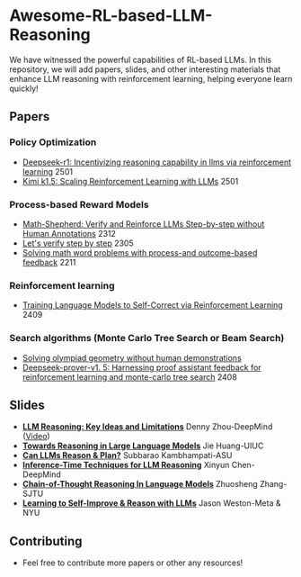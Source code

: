 # Awesome-RL-based-LLM-Reasoning
We have witnessed the powerful capabilities of RL-based LLMs. In this repository, we will add papers, slides, and other interesting materials that enhance LLM reasoning with reinforcement learning, helping everyone learn quickly!

## Papers

### Policy Optimization
- [Deepseek-r1: Incentivizing reasoning capability in llms via reinforcement learning](https://arxiv.org/pdf/2501.12948?) 2501
- [Kimi k1.5: Scaling Reinforcement Learning with LLMs](https://arxiv.org/pdf/2501.12599?) 2501

### Process-based Reward Models
- [Math-Shepherd: Verify and Reinforce LLMs Step-by-step without Human Annotations](https://arxiv.org/abs/2312.08935) 2312
- [Let's verify step by step](https://arxiv.org/pdf/2305.20050) 2305
- [Solving math word problems with process-and outcome-based feedback](https://arxiv.org/pdf/2211.14275) 2211

### Reinforcement learning
- [Training Language Models to Self-Correct via Reinforcement Learning](https://arxiv.org/abs/2409.12917) 2409

### Search algorithms (Monte Carlo Tree Search or Beam Search)
- [Solving olympiad geometry without human demonstrations](https://www.nature.com/articles/s41586-023-06747-5.pdf)
- [Deepseek-prover-v1. 5: Harnessing proof assistant feedback for reinforcement learning and monte-carlo tree search](https://arxiv.org/abs/2408.08152) 2408

<!-- - []()
- []()
- []()
- []() -->

### 

## Slides

- **[LLM Reasoning: Key Ideas and Limitations](https://llm-class.github.io/slides/Denny_Zhou.pdf)** Denny Zhou-DeepMind ([Video](https://www.google.com/search?q=llm+reasoning+key+ideas+and+limitations&oq=LLM+Reasoning+key+ideas&gs_lcrp=EgZjaHJvbWUqBwgAEAAYgAQyBwgAEAAYgAQyBggBEEUYOTINCAIQABiGAxiABBiKBTINCAMQABiGAxiABBiKBTINCAQQABiGAxiABBiKBTINCAUQABiGAxiABBiKBdIBCDQ5NjRqMGoxqAIAsAIA&sourceid=chrome&ie=UTF-8#fpstate=ive&vld=cid:22a2556e,vid:-SZAciVbswk,st:0))
- **[Towards Reasoning in Large Language Models](https://jeffhj.github.io/files/acl2023-slides-llm-reasoning.pdf)** Jie Huang-UIUC
- **[Can LLMs Reason & Plan?](https://icml.cc/media/icml-2024/Slides/33965.pdf)** Subbarao Kambhampati-ASU
- **[Inference-Time Techniques for LLM Reasoning](https://rdi.berkeley.edu/adv-llm-agents/slides/inference_time_techniques_lecture_sp25.pdf)** Xinyun Chen-DeepMind
- **[Chain-of-Thought Reasoning In Language Models](https://bcmi.sjtu.edu.cn/~zhangzs/slides/CoT-zhuosheng.pdf)** Zhuosheng Zhang-SJTU
- **[Learning to Self-Improve & Reason with LLMs](https://rdi.berkeley.edu/adv-llm-agents/slides/Jason-Weston-Reasoning-Alignment-Berkeley-Talk.pdf)** Jason Weston-Meta & NYU

## Contributing

- Feel free to contribute more papers or other any resources!
